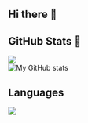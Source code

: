 ## Hi there 👋

<!--
**Dilara-jayatunga1/Dilara-jayatunga1** is a ✨ _special_ ✨ repository because its `README.md` (this file) appears on your GitHub profile.

Here are some ideas to get you started:

- 🔭 I’m currently working on ...
- 🌱 I’m currently learning ...
- 👯 I’m looking to collaborate on ...
- 🤔 I’m looking for help with ...
- 💬 Ask me about ...
- 📫 How to reach me: ...
- 😄 Pronouns: ...
- ⚡ Fun fact: ...
-->
## GitHub Stats 👀
![](https://github-readme-streak-stats.herokuapp.com/?user=Dilara-jayatunga1&theme=dark&hide_border=false)<br/>
![My GitHub stats](https://github-readme-stats.vercel.app/api?username=Dilara-jayatunga1S&show_icons=true&theme=dark)

## Languages
![](https://github-readme-stats.vercel.app/api/top-langs/?username=Dilara-jayatunga1&theme=dark&hide_border=false&include_all_commits=true&count_private=false&layout=compact)


